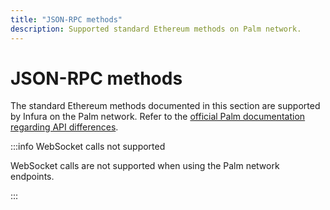 ```yaml
---
title: "JSON-RPC methods"
description: Supported standard Ethereum methods on Palm network.
---
```


# JSON-RPC methods

The standard Ethereum methods documented in this section are supported by Infura on the Palm network. Refer to the
[official Palm documentation regarding API differences](https://docs.palm.io/json-rpc-api-changes#d9IEH).

:::info WebSocket calls not supported

WebSocket calls are not supported when using the Palm network endpoints.

:::
